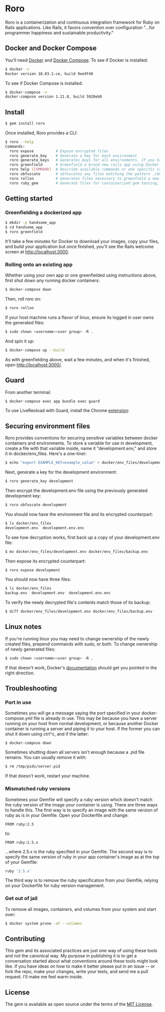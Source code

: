 # Roro

Roro is a containerization and continuous integration framework for Ruby on Rails applications. Like Rails, it favors convention over configuration "...for programmer happiness and sustainable productivity." 

## Docker and Docker Compose 

You'll need [Docker](https://docs.docker.com/install/) and [Docker Compose](https://docs.docker.com/compose/install/). To see if Docker is installed:

```bash
$ docker -v
Docker version 18.03.1-ce, build 9ee9f40
```

To see if Docker Compose is installed:

```bash
$ docker-compose -v
docker-compose version 1.21.0, build 5920eb0
```

## Install

```bash
$ gem install roro
```

Once installed, Roro provides a CLI:

```bash
$ roro --help
Commands:
  roro expose          # Expose encrypted files
  roro generate_key    # Generate a key for each environment
  roro generate_keys   # Generates keys for all environments. If you have .en...
  roro greenfield      # Greenfield a brand new rails app using Docker's inst...
  roro help [COMMAND]  # Describe available commands or one specific command
  roro obfuscate       # obfuscates any files matching the pattern ./docker/*...
  roro rollon          # Generates files necessary to greenfield a new app wi...
  roro ruby_gem        # Generate files for containerized gem testing, Circle...
```

## Getting started

### Greenfielding a dockerized app

```bash
$ mkdir -p handsome_app
$ cd handsome_app
$ roro greenfield
```

It'll take a few minutes for Docker to download your images, copy your files, and build your application but once finished, you'll see the Rails welcome screen at [http://localhost:3000](http://localhost:3000/). 

### Rolling onto an existing app

Whether using your own app or one greenfielded using instructions above, first shut down any running docker containers: 

```bash
$ docker-compose down
```

Then, roll roro on:

```bash
$ roro rollon
```

If your host machine runs a flavor of linux, ensure its logged in user owns the generated files:

```bash
$ sudo chown <username><user group> -R .
```

And spin it up:

```bash
$ docker-compose up --build
``` 

As with greenfielding above, wait a few minutes, and when it's finished, open [http://localhost:3000/](http://localhost:3000/). 


## Guard

From another terminal: 

```bash
$ docker-compose exec app bundle exec guard
```

To use LiveReoload with Guard, install the Chrome [extension](https://chrome.google.com/webstore/detail/livereload/jnihajbhpnppcggbcgedagnkighmdlei?hl=en):


## Securing environment files 

Roro provides conventions for securing sensitive variables between docker containers and environments. To store a variable for use in development, create a file with that variable inside, name it "development.env," and store it in docker/env_files. Here's a one-liner:

```bash 
$ echo "export EXAMPLE_KEY=example_value" > docker/env_files/development.env
```

Next, generate a key for the development environment:

```bash 
$ roro generate_key development
```

Then encrypt the development.env file using the previously generated development key:

```bash 
$ roro obfuscate development
```

You should now have the environment file and its encrypted counterpart: 

```bash 
$ ls docker/env_files
development.env  development.env.enc
```

To see how decryption works, first back up a copy of your development.env file:

```bash 
$ mv docker/env_files/development.env docker/env_files/backup.env
```

Then expose its encrypted counterpart:

```bash 
$ roro expose development
```

You should now have three files:

```bash 
$ ls docker/env_files
backup.env  development.env  development.env.enc 
```

To verify the newly decrypted file's contents match those of its backup:

```bash 
$ diff docker/env_files/development.env docker/env_files/backup.env 
```

## Linux notes

If you're running linux you may need to change ownership of the newly created files, prepend commands with sudo, or both. To change ownership of newly generated files:

```bash
$ sudo chown <username><user group> -R .
```

If that doesn't work, Docker's [documentation](https://docs.docker.com/install/linux/linux-postinstall/#manage-docker-as-a-non-root-user) should get you pointed in the right direction.

## Troubleshooting 

### Port in use 

Sometimes you will ge a message saying the port specified in your docker-compose.yml file is already in use. This may be because you have a server running on your host from normal development, or because another Docker container is running a server and piping it to your host. If the former you can shut it down using ctrl^c, and if the latter:

```
$ docker-compose down 
``` 

Sometimes shutting down all servers isn't enough because a .pid file remains. You can usually remove it with: 

```bash
$ rm /tmp/pids/server.pid
```

If that doesn't work, restart your machine.

### Mismatched ruby versions 

Sometimes your Gemfile will specify a ruby version which doesn't match the ruby version of the image your container is using. There are three ways to handle this. The first way is to specify an image with the same version of ruby as is in your Gemfile. Open your Dockerfile and change:

```
FROM ruby:2.5
```
to:
```
FROM ruby:2.5.x
```
...where 2.5.x is the ruby specified in your Gemfile. The second way is to specify the same version of ruby in your app container's image as at the top of your Gemfile:

```ruby 
ruby '2.5.x'
``` 

The third way is to remove the ruby specification from your Gemfile, relying on your Dockerfile for ruby version management.

### Get out of jail

To remove all images, containers, and volumes from your system and start over:

```bash
$ docker system prune -af --volumes
```

## Contributing

This gem and its associated practices are just one way of using these tools and not the canonical way. My purpose in publishing it is to get a conversation started about what conventions around these tools might look like. If you have ideas on how to make it better please put in an issue -- or fork the repo, make your changes, write your tests, and send me a pull request. I'll make me feel warm inside.    

## License
The gem is available as open source under the terms of the [MIT License](https://opensource.org/licenses/MIT).